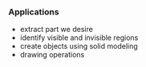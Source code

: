 ### Applications
- extract part we desire
- identify visible and invisible regions
- create objects using solid modeling
- drawing operations